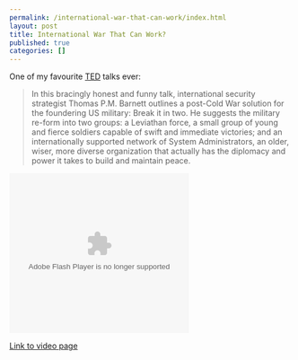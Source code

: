 ```yaml
---
permalink: /international-war-that-can-work/index.html
layout: post
title: International War That Can Work?
published: true
categories: []
---
```

One of my favourite <a href="http://en.wikipedia.org/wiki/TED_%28conference%29">TED</a> talks ever:
<blockquote class="posterous_medium_quote">In this bracingly honest and funny talk, international security strategist Thomas P.M. Barnett outlines a post-Cold War solution for the foundering US military: Break it in two. He suggests the military re-form into two groups: a Leviathan force, a small group of young and fierce soldiers capable of swift and immediate victories; and an internationally supported network of System Administrators, an older, wiser, more diverse organization that actually has the diplomacy and power it takes to build and maintain peace.</blockquote>
<div style="">
<object align="middle" height="285" classid="clsid:d27cdb6e-ae6d-11cf-96b8-444553540000" width="320" codebase="http://download.macromedia.com/pub/shockwave/cabs/flash/swflash.cab#version=8,0,0,0"><param name="movie" value="http://static.videoegg.com/ted/flash/loader.swf" />
<param name="FlashVars" value="bgColor=FFFFFF&amp;file=http://static.videoegg.com/ted/movies/THOMASBARNETT-2006_high.flv&amp;autoPlay=false&amp;fullscreenURL=http://static.videoegg.com/ted/flash/fullscreen.html&amp;forcePlay=false&amp;logo=&amp;allowFullscreen=true" />
<param name="quality" value="high" />
<param name="allowScriptAccess" value="always" />
<param name="bgcolor" value="#FFFFFF" />
<param name="scale" value="noscale" />
<param name="wmode" value="window" />
<embed name="VE_Player" pluginspage="http://www.macromedia.com/go/getflashplayer" src="http://static.videoegg.com/ted/flash/loader.swf" type="application/x-shockwave-flash" wmode="window" allowscriptaccess="always" align="middle" height="285" flashvars="bgColor=FFFFFF&amp;file=http://static.videoegg.com/ted/movies/THOMASBARNETT-2006_high.flv&amp;autoPlay=false&amp;fullscreenURL=http://static.videoegg.com/ted/flash/fullscreen.html&amp;forcePlay=false&amp;logo=&amp;allowFullscreen=true" quality="high" width="320"></embed></object>

<a href="http://www.ted.com/talks/view/id/33">Link to video page</a>
</div>
